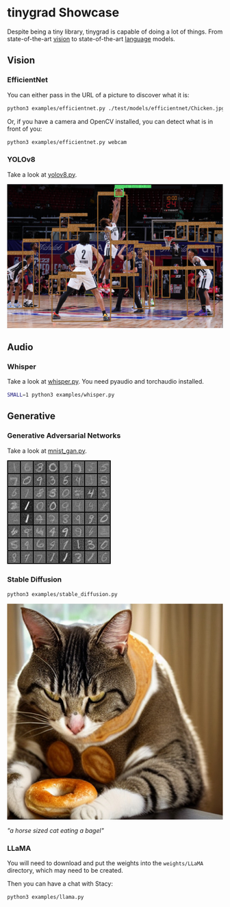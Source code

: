 # tinygrad Showcase

Despite being a tiny library, tinygrad is capable of doing a lot of things. From state-of-the-art [vision](https://arxiv.org/abs/1905.11946) to state-of-the-art [language](https://arxiv.org/abs/1706.03762) models.

## Vision

### EfficientNet

You can either pass in the URL of a picture to discover what it is:

```sh
python3 examples/efficientnet.py ./test/models/efficientnet/Chicken.jpg
```

Or, if you have a camera and OpenCV installed, you can detect what is in front of you:

```sh
python3 examples/efficientnet.py webcam
```

### YOLOv8

Take a look at [yolov8.py](/examples/yolov8.py).

![yolov8 by tinygrad](showcase/yolov8_showcase_image.png)

## Audio

### Whisper

Take a look at [whisper.py](/examples/whisper.py). You need pyaudio and torchaudio installed.

```sh
SMALL=1 python3 examples/whisper.py
```

## Generative

### Generative Adversarial Networks

Take a look at [mnist_gan.py](/examples/mnist_gan.py).

![mnist gan by tinygrad](showcase/mnist_by_tinygrad.jpg)

### Stable Diffusion

```sh
python3 examples/stable_diffusion.py
```

![a horse sized cat eating a bagel](showcase/stable_diffusion_by_tinygrad.jpg)

*"a horse sized cat eating a bagel"*

### LLaMA

You will need to download and put the weights into the `weights/LLaMA` directory, which may need to be created.

Then you can have a chat with Stacy:

```sh
python3 examples/llama.py
```
